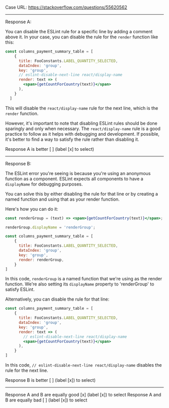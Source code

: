 Case URL: https://stackoverflow.com/questions/55620562

------
Response A:



You can disable the ESLint rule for a specific line by adding a comment above it. In your case, you can disable the rule for the `render` function like this:

```jsx
const columns_payment_summary_table = [
    {
      title: FooConstants.LABEL_QUANTITY_SELECTED,
      dataIndex: 'group',
      key: 'group',
      // eslint-disable-next-line react/display-name
      render: text => (
        <span>{getCountForCountry(text)}</span>
      ),
    }
  ]
```

This will disable the `react/display-name` rule for the next line, which is the `render` function.

However, it's important to note that disabling ESLint rules should be done sparingly and only when necessary. The `react/display-name` rule is a good practice to follow as it helps with debugging and development. If possible, it's better to find a way to satisfy the rule rather than disabling it.

Response A is better [ ] (label [x] to select)

-------
Response B:

The ESLint error you're seeing is because you're using an anonymous function as a component. ESLint expects all components to have a `displayName` for debugging purposes. 

You can solve this by either disabling the rule for that line or by creating a named function and using that as your render function.

Here's how you can do it:

```jsx
const renderGroup = (text) => <span>{getCountForCountry(text)}</span>;

renderGroup.displayName = 'renderGroup';

const columns_payment_summary_table = [ 
    {
      title: FooConstants.LABEL_QUANTITY_SELECTED,
      dataIndex: 'group',
      key: 'group',
      render: renderGroup,
    }
]
```

In this code, `renderGroup` is a named function that we're using as the render function. We're also setting its `displayName` property to 'renderGroup' to satisfy ESLint.

Alternatively, you can disable the rule for that line:

```jsx
const columns_payment_summary_table = [ 
    {
      title: FooConstants.LABEL_QUANTITY_SELECTED,
      dataIndex: 'group',
      key: 'group',
      render: text => (
        // eslint-disable-next-line react/display-name
        <span>{getCountForCountry(text)}</span>
      ),
    }
]
```

In this code, `// eslint-disable-next-line react/display-name` disables the rule for the next line.

Response B is better [ ] (label [x]) to select)

-------

Response A and B are equally good [x] (label [x]) to select
Response A and B are equally bad [ ] (label [x]) to select
